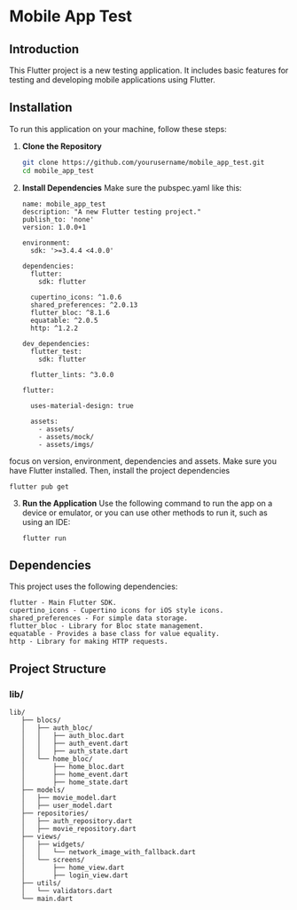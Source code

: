 # Mobile App Test

## Introduction

This Flutter project is a new testing application. It includes basic features for testing and developing mobile applications using Flutter.

## Installation

To run this application on your machine, follow these steps:
1. **Clone the Repository**

   ```bash
   git clone https://github.com/yourusername/mobile_app_test.git
   cd mobile_app_test

2. **Install Dependencies**
Make sure the pubspec.yaml like this:
   ```
   name: mobile_app_test
   description: "A new Flutter testing project."
   publish_to: 'none'
   version: 1.0.0+1
   
   environment:
     sdk: '>=3.4.4 <4.0.0'
   
   dependencies:
     flutter:
       sdk: flutter
   
     cupertino_icons: ^1.0.6
     shared_preferences: ^2.0.13
     flutter_bloc: ^8.1.6
     equatable: ^2.0.5
     http: ^1.2.2
   
   dev_dependencies:
     flutter_test:
       sdk: flutter
   
     flutter_lints: ^3.0.0
   
   flutter:
   
     uses-material-design: true
   
     assets:
       - assets/
       - assets/mock/
       - assets/imgs/
   ```
focus on version, environment, dependencies and assets.
Make sure you have Flutter installed. Then, install the project dependencies
   ```
   flutter pub get
   ```
3. **Run the Application**
Use the following command to run the app on a device or emulator, or you can use other methods to run it, such as using an IDE:
   ```
   flutter run
   ```
## **Dependencies**
This project uses the following dependencies:
   ```
   flutter - Main Flutter SDK.
   cupertino_icons - Cupertino icons for iOS style icons.
   shared_preferences - For simple data storage.
   flutter_bloc - Library for Bloc state management.
   equatable - Provides a base class for value equality.
   http - Library for making HTTP requests.
   ```
## Project Structure

### lib/
```plaintext
lib/
   ├── blocs/
   │   ├── auth_bloc/
   │   │   ├── auth_bloc.dart
   │   │   ├── auth_event.dart
   │   │   ├── auth_state.dart
   │   └── home_bloc/
   │       ├── home_bloc.dart
   │       ├── home_event.dart
   │       ├── home_state.dart
   ├── models/
   │   ├── movie_model.dart
   │   ├── user_model.dart
   ├── repositories/
   │   ├── auth_repository.dart
   │   ├── movie_repository.dart
   ├── views/
   │   ├── widgets/
   │   │   └── network_image_with_fallback.dart
   │   └── screens/
   │       ├── home_view.dart
   │       ├── login_view.dart
   ├── utils/
   │   └── validators.dart
   └── main.dart
